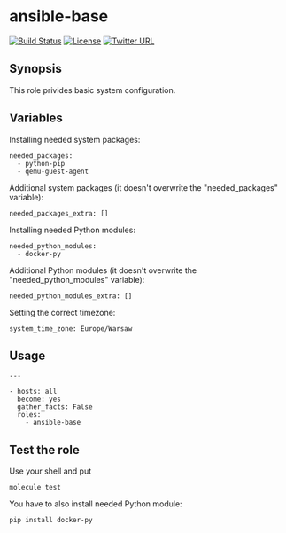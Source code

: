 # ansible-base

[![Build Status](https://www.travis-ci.org/miquido/ansible-base.svg?branch=master)](https://www.travis-ci.org/miquido/ansible-base) 
[![License](https://img.shields.io/badge/license-MIT%20License-brightgreen.svg)](https://opensource.org/licenses/MIT)
[![Twitter URL](https://img.shields.io/twitter/follow/miquido.svg?style=social&label=Follow%20%40Miquido)](https://twitter.com/miquido)

## Synopsis

This role privides basic system configuration.

## Variables

Installing needed system packages:
```
needed_packages:
  - python-pip
  - qemu-guest-agent
```

Additional system packages (it doesn't overwrite the "needed_packages" variable):
```
needed_packages_extra: []
```

Installing needed Python modules:
```
needed_python_modules:
  - docker-py
```

Additional Python modules (it doesn't overwrite the "needed_python_modules" variable):
```
needed_python_modules_extra: []
```

Setting the correct timezone:
```
system_time_zone: Europe/Warsaw
```

## Usage

```
---

- hosts: all
  become: yes
  gather_facts: False
  roles:
    - ansible-base
```

## Test the role

Use your shell and put
```
molecule test
```

You have to also install needed Python module:
```
pip install docker-py
```
